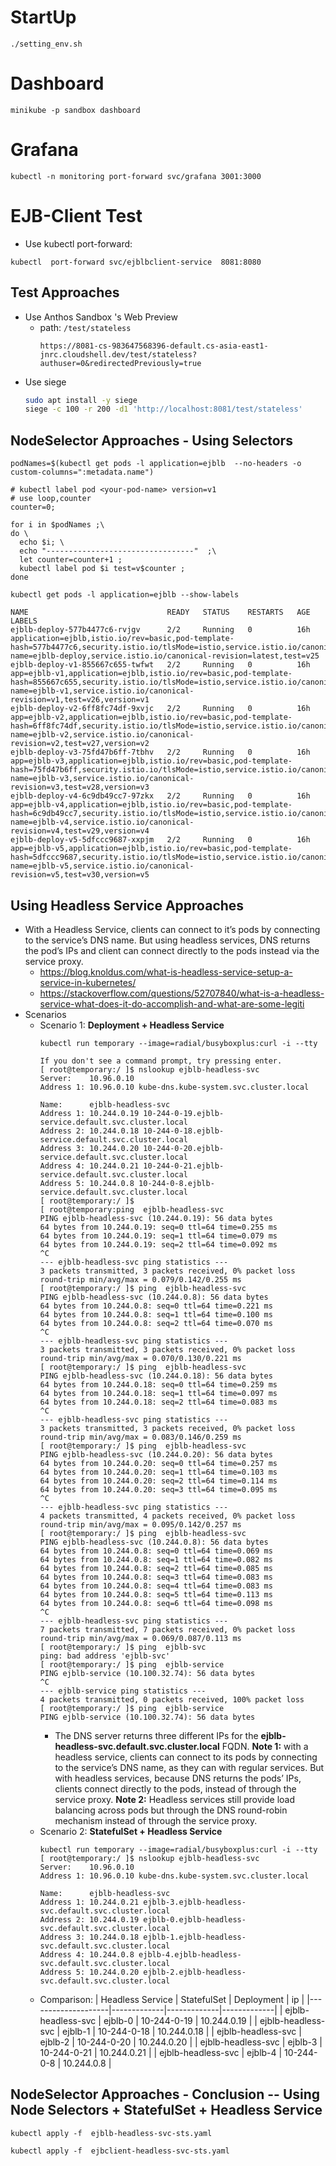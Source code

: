 # StartUp
```
./setting_env.sh
```

# Dashboard
```
minikube -p sandbox dashboard
```
# Grafana
```
kubectl -n monitoring port-forward svc/grafana 3001:3000
```

# EJB-Client  Test
* Use kubectl port-forward: 
```
kubectl  port-forward svc/ejblbclient-service  8081:8080
```
## Test Approaches
* Use Anthos Sandbox 's Web Preview
  * path: ``/test/stateless``
    ```
    https://8081-cs-983647568396-default.cs-asia-east1-jnrc.cloudshell.dev/test/stateless?authuser=0&redirectedPreviously=true
    ```
* Use siege
  ```bash 
  sudo apt install -y siege
  siege -c 100 -r 200 -d1 'http://localhost:8081/test/stateless'
  ```
## NodeSelector Approaches - Using Selectors
```
podNames=$(kubectl get pods -l application=ejblb  --no-headers -o custom-columns=":metadata.name")

# kubectl label pod <your-pod-name> version=v1
# use loop,counter
counter=0;

for i in $podNames ;\
do \
  echo $i; \
  echo "---------------------------------"  ;\
  let counter=counter+1 ;
  kubectl label pod $i test=v$counter ;
done

kubectl get pods -l application=ejblb --show-labels 

NAME                               READY   STATUS    RESTARTS   AGE   LABELS
ejblb-deploy-577b4477c6-rvjgv      2/2     Running   0          16h   application=ejblb,istio.io/rev=basic,pod-template-hash=577b4477c6,security.istio.io/tlsMode=istio,service.istio.io/canonical-name=ejblb-deploy,service.istio.io/canonical-revision=latest,test=v25
ejblb-deploy-v1-855667c655-twfwt   2/2     Running   0          16h   app=ejblb-v1,application=ejblb,istio.io/rev=basic,pod-template-hash=855667c655,security.istio.io/tlsMode=istio,service.istio.io/canonical-name=ejblb-v1,service.istio.io/canonical-revision=v1,test=v26,version=v1
ejblb-deploy-v2-6ff8fc74df-9xvjc   2/2     Running   0          16h   app=ejblb-v2,application=ejblb,istio.io/rev=basic,pod-template-hash=6ff8fc74df,security.istio.io/tlsMode=istio,service.istio.io/canonical-name=ejblb-v2,service.istio.io/canonical-revision=v2,test=v27,version=v2
ejblb-deploy-v3-75fd47b6ff-7tbhv   2/2     Running   0          16h   app=ejblb-v3,application=ejblb,istio.io/rev=basic,pod-template-hash=75fd47b6ff,security.istio.io/tlsMode=istio,service.istio.io/canonical-name=ejblb-v3,service.istio.io/canonical-revision=v3,test=v28,version=v3
ejblb-deploy-v4-6c9db49cc7-97zkx   2/2     Running   0          16h   app=ejblb-v4,application=ejblb,istio.io/rev=basic,pod-template-hash=6c9db49cc7,security.istio.io/tlsMode=istio,service.istio.io/canonical-name=ejblb-v4,service.istio.io/canonical-revision=v4,test=v29,version=v4
ejblb-deploy-v5-5dfccc9687-xxpjm   2/2     Running   0          16h   app=ejblb-v5,application=ejblb,istio.io/rev=basic,pod-template-hash=5dfccc9687,security.istio.io/tlsMode=istio,service.istio.io/canonical-name=ejblb-v5,service.istio.io/canonical-revision=v5,test=v30,version=v5

```
## Using Headless Service Approaches  
* With a Headless Service, clients can connect to it’s pods by connecting to the service’s DNS name. But using headless services, DNS returns the pod’s IPs and client can connect directly to the pods instead via the service proxy.
  * https://blog.knoldus.com/what-is-headless-service-setup-a-service-in-kubernetes/
  * https://stackoverflow.com/questions/52707840/what-is-a-headless-service-what-does-it-do-accomplish-and-what-are-some-legiti
* Scenarios
  * Scenario 1: **Deployment + Headless Service**
    ```
    kubectl run temporary --image=radial/busyboxplus:curl -i --tty

    If you don't see a command prompt, try pressing enter.
    [ root@temporary:/ ]$ nslookup ejblb-headless-svc
    Server:    10.96.0.10
    Address 1: 10.96.0.10 kube-dns.kube-system.svc.cluster.local

    Name:      ejblb-headless-svc
    Address 1: 10.244.0.19 10-244-0-19.ejblb-service.default.svc.cluster.local
    Address 2: 10.244.0.18 10-244-0-18.ejblb-service.default.svc.cluster.local
    Address 3: 10.244.0.20 10-244-0-20.ejblb-service.default.svc.cluster.local
    Address 4: 10.244.0.21 10-244-0-21.ejblb-service.default.svc.cluster.local
    Address 5: 10.244.0.8 10-244-0-8.ejblb-service.default.svc.cluster.local
    [ root@temporary:/ ]$ 
    [ root@temporary:ping  ejblb-headless-svc
    PING ejblb-headless-svc (10.244.0.19): 56 data bytes
    64 bytes from 10.244.0.19: seq=0 ttl=64 time=0.255 ms
    64 bytes from 10.244.0.19: seq=1 ttl=64 time=0.079 ms
    64 bytes from 10.244.0.19: seq=2 ttl=64 time=0.092 ms
    ^C
    --- ejblb-headless-svc ping statistics ---
    3 packets transmitted, 3 packets received, 0% packet loss
    round-trip min/avg/max = 0.079/0.142/0.255 ms
    [ root@temporary:/ ]$ ping  ejblb-headless-svc
    PING ejblb-headless-svc (10.244.0.8): 56 data bytes
    64 bytes from 10.244.0.8: seq=0 ttl=64 time=0.221 ms
    64 bytes from 10.244.0.8: seq=1 ttl=64 time=0.100 ms
    64 bytes from 10.244.0.8: seq=2 ttl=64 time=0.070 ms
    ^C
    --- ejblb-headless-svc ping statistics ---
    3 packets transmitted, 3 packets received, 0% packet loss
    round-trip min/avg/max = 0.070/0.130/0.221 ms
    [ root@temporary:/ ]$ ping  ejblb-headless-svc
    PING ejblb-headless-svc (10.244.0.18): 56 data bytes
    64 bytes from 10.244.0.18: seq=0 ttl=64 time=0.259 ms
    64 bytes from 10.244.0.18: seq=1 ttl=64 time=0.097 ms
    64 bytes from 10.244.0.18: seq=2 ttl=64 time=0.083 ms
    ^C
    --- ejblb-headless-svc ping statistics ---
    3 packets transmitted, 3 packets received, 0% packet loss
    round-trip min/avg/max = 0.083/0.146/0.259 ms
    [ root@temporary:/ ]$ ping  ejblb-headless-svc
    PING ejblb-headless-svc (10.244.0.20): 56 data bytes
    64 bytes from 10.244.0.20: seq=0 ttl=64 time=0.257 ms
    64 bytes from 10.244.0.20: seq=1 ttl=64 time=0.103 ms
    64 bytes from 10.244.0.20: seq=2 ttl=64 time=0.114 ms
    64 bytes from 10.244.0.20: seq=3 ttl=64 time=0.095 ms
    ^C
    --- ejblb-headless-svc ping statistics ---
    4 packets transmitted, 4 packets received, 0% packet loss
    round-trip min/avg/max = 0.095/0.142/0.257 ms
    [ root@temporary:/ ]$ ping  ejblb-headless-svc
    PING ejblb-headless-svc (10.244.0.8): 56 data bytes
    64 bytes from 10.244.0.8: seq=0 ttl=64 time=0.069 ms
    64 bytes from 10.244.0.8: seq=1 ttl=64 time=0.082 ms
    64 bytes from 10.244.0.8: seq=2 ttl=64 time=0.085 ms
    64 bytes from 10.244.0.8: seq=3 ttl=64 time=0.083 ms
    64 bytes from 10.244.0.8: seq=4 ttl=64 time=0.083 ms
    64 bytes from 10.244.0.8: seq=5 ttl=64 time=0.113 ms
    64 bytes from 10.244.0.8: seq=6 ttl=64 time=0.098 ms
    ^C
    --- ejblb-headless-svc ping statistics ---
    7 packets transmitted, 7 packets received, 0% packet loss
    round-trip min/avg/max = 0.069/0.087/0.113 ms
    [ root@temporary:/ ]$ ping  ejblb-svc
    ping: bad address 'ejblb-svc'
    [ root@temporary:/ ]$ ping  ejblb-service
    PING ejblb-service (10.100.32.74): 56 data bytes
    ^C
    --- ejblb-service ping statistics ---
    4 packets transmitted, 0 packets received, 100% packet loss
    [ root@temporary:/ ]$ ping  ejblb-service
    PING ejblb-service (10.100.32.74): 56 data bytes
    ```
    * The DNS server returns three different IPs for the **ejblb-headless-svc.default.svc.cluster.local** FQDN.
      **Note 1:** with a headless service, clients can connect to its pods by connecting to the service’s DNS name, as they can with regular services. But with headless services, because DNS returns the pods’ IPs, clients connect directly to the pods, instead of through the service proxy.
      **Note 2:** Headless services still provide load balancing across pods but through the DNS round-robin mechanism instead of through the service proxy.
  * Scenario 2: **StatefulSet + Headless Service**
    ```
    kubectl run temporary --image=radial/busyboxplus:curl -i --tty
    [ root@temporary:/ ]$ nslookup ejblb-headless-svc
    Server:    10.96.0.10
    Address 1: 10.96.0.10 kube-dns.kube-system.svc.cluster.local

    Name:      ejblb-headless-svc
    Address 1: 10.244.0.21 ejblb-3.ejblb-headless-svc.default.svc.cluster.local
    Address 2: 10.244.0.19 ejblb-0.ejblb-headless-svc.default.svc.cluster.local
    Address 3: 10.244.0.18 ejblb-1.ejblb-headless-svc.default.svc.cluster.local
    Address 4: 10.244.0.8 ejblb-4.ejblb-headless-svc.default.svc.cluster.local
    Address 5: 10.244.0.20 ejblb-2.ejblb-headless-svc.default.svc.cluster.local
    ```
  * Comparison:
    | Headless Service   | StatefulSet | Deployment  | ip          |
    |--------------------|-------------|-------------|-------------|
    | ejblb-headless-svc | ejblb-0     | 10-244-0-19 | 10.244.0.19 |
    | ejblb-headless-svc | ejblb-1     | 10-244-0-18 | 10.244.0.18 |
    | ejblb-headless-svc | ejblb-2     | 10-244-0-20 | 10.244.0.20 |
    | ejblb-headless-svc | ejblb-3     | 10-244-0-21 | 10.244.0.21 |
    | ejblb-headless-svc | ejblb-4     | 10-244-0-8  | 10.244.0.8  |  
     
## NodeSelector Approaches - Conclusion -- Using **Node Selectors + StatefulSet + Headless Service** 
```
kubectl apply -f  ejblb-headless-svc-sts.yaml

kubectl apply -f  ejbclient-headless-svc-sts.yaml
```